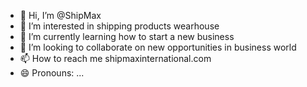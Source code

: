 - 👋 Hi, I’m @ShipMax
- 👀 I’m interested in shipping products wearhouse
- 🌱 I’m currently learning how to start a new business
- 💞️ I’m looking to collaborate on new opportunities in business world
- 📫 How to reach me shipmaxinternational.com
- 😄 Pronouns: ...

<!---
ShipMax/ShipMax is a ✨ special ✨ repository because its SHIPMAX has one straightforward purpose: to partner with companies that face growth-stifling challenges in our four areas of expertise:

Shipping Services 

B2B Sales Acceleration 

IT Systems & Integrations 

Warehousing & 3PL operations
You can click the Preview link to take a look at your changes.
--->
